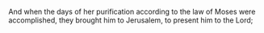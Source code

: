And when the days of her purification according to the law of Moses were accomplished, they brought him to Jerusalem, to present him to the Lord;
